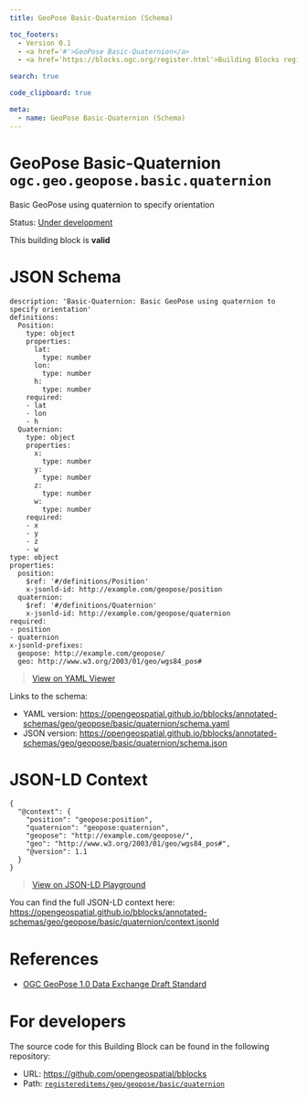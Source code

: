 ```yaml
---
title: GeoPose Basic-Quaternion (Schema)

toc_footers:
  - Version 0.1
  - <a href='#'>GeoPose Basic-Quaternion</a>
  - <a href='https://blocks.ogc.org/register.html'>Building Blocks register</a>

search: true

code_clipboard: true

meta:
  - name: GeoPose Basic-Quaternion (Schema)
---
```



# GeoPose Basic-Quaternion `ogc.geo.geopose.basic.quaternion`

Basic GeoPose using quaternion to specify orientation

<p class="status">
    <span data-rainbow-uri="http://www.opengis.net/def/status">Status</span>:
    <a href="http://www.opengis.net/def/status/under-development" target="_blank" data-rainbow-uri>Under development</a>
</p>

<aside class="success">
This building block is <strong>valid</strong>
</aside>


# JSON Schema

```yaml--schema
description: 'Basic-Quaternion: Basic GeoPose using quaternion to specify orientation'
definitions:
  Position:
    type: object
    properties:
      lat:
        type: number
      lon:
        type: number
      h:
        type: number
    required:
    - lat
    - lon
    - h
  Quaternion:
    type: object
    properties:
      x:
        type: number
      y:
        type: number
      z:
        type: number
      w:
        type: number
    required:
    - x
    - y
    - z
    - w
type: object
properties:
  position:
    $ref: '#/definitions/Position'
    x-jsonld-id: http://example.com/geopose/position
  quaternion:
    $ref: '#/definitions/Quaternion'
    x-jsonld-id: http://example.com/geopose/quaternion
required:
- position
- quaternion
x-jsonld-prefixes:
  geopose: http://example.com/geopose/
  geo: http://www.w3.org/2003/01/geo/wgs84_pos#

```

> <a target="_blank" href="https://avillar.github.io/TreedocViewer/?dataParser=yaml&amp;dataUrl=https%3A%2F%2Fopengeospatial.github.io%2Fbblocks%2Fannotated-schemas%2Fgeo%2Fgeopose%2Fbasic%2Fquaternion%2Fschema.yaml&amp;expand=2&amp;option=%7B%22showTable%22%3A+false%7D">View on YAML Viewer</a>

Links to the schema:

* YAML version: <a href="https://opengeospatial.github.io/bblocks/annotated-schemas/geo/geopose/basic/quaternion/schema.yaml" target="_blank">https://opengeospatial.github.io/bblocks/annotated-schemas/geo/geopose/basic/quaternion/schema.yaml</a>
* JSON version: <a href="https://opengeospatial.github.io/bblocks/annotated-schemas/geo/geopose/basic/quaternion/schema.json" target="_blank">https://opengeospatial.github.io/bblocks/annotated-schemas/geo/geopose/basic/quaternion/schema.json</a>


# JSON-LD Context

```json--ldContext
{
  "@context": {
    "position": "geopose:position",
    "quaternion": "geopose:quaternion",
    "geopose": "http://example.com/geopose/",
    "geo": "http://www.w3.org/2003/01/geo/wgs84_pos#",
    "@version": 1.1
  }
}
```

> <a target="_blank" href="https://json-ld.org/playground/#json-ld=https%3A%2F%2Fopengeospatial.github.io%2Fbblocks%2Fannotated-schemas%2Fgeo%2Fgeopose%2Fbasic%2Fquaternion%2Fcontext.jsonld">View on JSON-LD Playground</a>

You can find the full JSON-LD context here:
<a href="https://opengeospatial.github.io/bblocks/annotated-schemas/geo/geopose/basic/quaternion/context.jsonld" target="_blank">https://opengeospatial.github.io/bblocks/annotated-schemas/geo/geopose/basic/quaternion/context.jsonld</a>

# References

* [OGC GeoPose 1.0 Data Exchange Draft Standard](https://docs.ogc.org/dis/21-056r10/21-056r10.html)

# For developers

The source code for this Building Block can be found in the following repository:

* URL: <a href="https://github.com/opengeospatial/bblocks" target="_blank">https://github.com/opengeospatial/bblocks</a>
* Path:
<code><a href="https://github.com/opengeospatial/bblocks/blob/HEAD/registereditems/geo/geopose/basic/quaternion" target="_blank">registereditems/geo/geopose/basic/quaternion</a></code>

